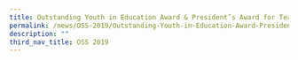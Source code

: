 ```yaml
---
title: Outstanding Youth in Education Award & President’s Award for Teachers 2020
permalink: /news/OSS-2019/Outstanding-Youth-in-Education-Award-Presidents-Award-for-Teachers-2020/
description: ""
third_nav_title: OSS 2019
---
```

